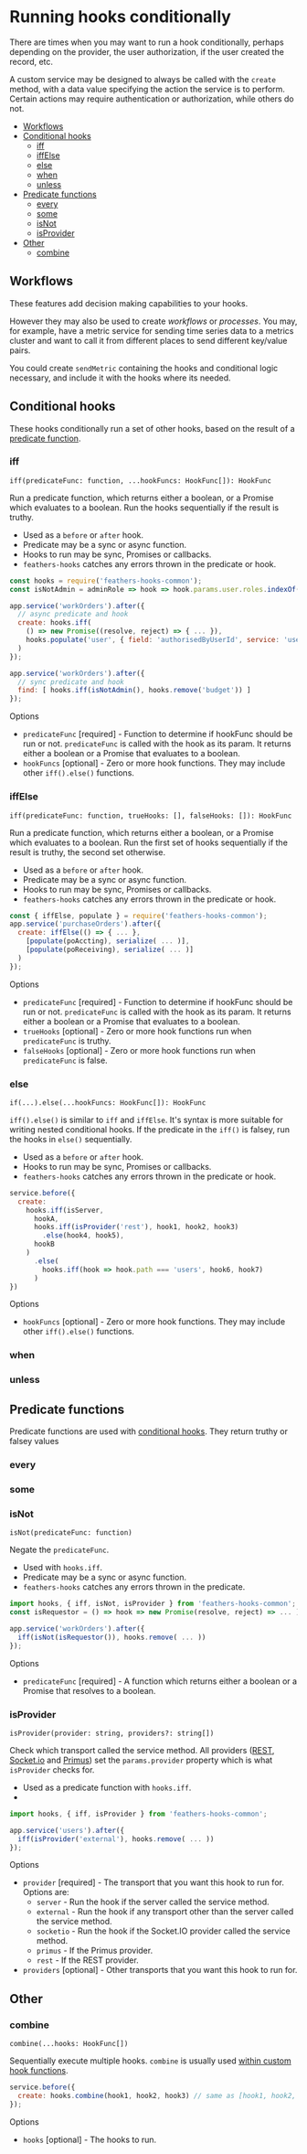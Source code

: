 # Running hooks conditionally

There are times when you may want to run a hook conditionally,
perhaps depending on the provider, the user authorization,
if the user created the record, etc.

A custom service may be designed to always be called with the `create` method,
with a data value specifying the action the service is to perform.
Certain actions may require authentication or authorization,
while others do not.

- [Workflows](#workflows)
- [Conditional hooks](#conditional-hooks)
    - [iff](#iff)
    - [iffElse](#iffelse)
    - [else](#else)
    - [when](#when)
    - [unless](#unless)
- [Predicate functions](#predicate-functions)
    - [every](#every)
    - [some](#some)
    - [isNot](#isnot)
    - [isProvider](#isprovider)
- [Other](#other)
    - [combine](#combine)

## Workflows

These features add decision making capabilities to your hooks.

However they may also be used to create *workflows* or *processes*.
You may, for example, have a metric service for sending time series data to a metrics cluster
and want to call it from different places to send different key/value pairs.

You could create `sendMetric` containing the hooks and conditional logic
necessary, and include it with the hooks where its needed. 

## Conditional hooks

These hooks conditionally run a set of other hooks,
based on the result of a [predicate function](#predicate-functions).

### iff
`iff(predicateFunc: function, ...hookFuncs: HookFunc[]): HookFunc`

Run a predicate function,
which returns either a boolean, or a Promise which evaluates to a boolean.
Run the hooks sequentially if the result is truthy.

- Used as a `before` or `after` hook.
- Predicate may be a sync or async function.
- Hooks to run may be sync, Promises or callbacks.
- `feathers-hooks` catches any errors thrown in the predicate or hook.

```javascript
const hooks = require('feathers-hooks-common');
const isNotAdmin = adminRole => hook => hook.params.user.roles.indexOf(adminRole || 'admin') === -1;

app.service('workOrders').after({
  // async predicate and hook
  create: hooks.iff(
    () => new Promise((resolve, reject) => { ... }),
    hooks.populate('user', { field: 'authorisedByUserId', service: 'users' })
  )
});

app.service('workOrders').after({
  // sync predicate and hook
  find: [ hooks.iff(isNotAdmin(), hooks.remove('budget')) ]
});
```

Options

- `predicateFunc` [required] - Function to determine if hookFunc should be run or not.
`predicateFunc` is called with the hook as its param.
It returns either a boolean or a Promise that evaluates to a boolean.
- `hookFuncs` [optional] - Zero or more hook functions.
They may include other `iff().else()` functions.

### iffElse
`iff(predicateFunc: function, trueHooks: [], falseHooks: []): HookFunc`

Run a predicate function,
which returns either a boolean, or a Promise which evaluates to a boolean.
Run the first set of hooks sequentially if the result is truthy,
the second set otherwise.

- Used as a `before` or `after` hook.
- Predicate may be a sync or async function.
- Hooks to run may be sync, Promises or callbacks.
- `feathers-hooks` catches any errors thrown in the predicate or hook.

```javascript
const { iffElse, populate } = require('feathers-hooks-common');
app.service('purchaseOrders').after({
  create: iffElse(() => { ... },
    [populate(poAccting), serialize( ... )],
    [populate(poReceiving), serialize( ... )]
  )
});
```

Options

- `predicateFunc` [required] - Function to determine if hookFunc should be run or not.
`predicateFunc` is called with the hook as its param.
It returns either a boolean or a Promise that evaluates to a boolean.
- `trueHooks` [optional] - Zero or more hook functions run when `predicateFunc` is truthy.
- `falseHooks` [optional] - Zero or more hook functions run when `predicateFunc` is false.


### else
`if(...).else(...hookFuncs: HookFunc[]): HookFunc`

`iff().else()` is similar to `iff` and `iffElse`.
It's syntax is more suitable for writing nested conditional hooks.
If the predicate in the `iff()` is falsey, run the hooks in `else()` sequentially.

- Used as a `before` or `after` hook.
- Hooks to run may be sync, Promises or callbacks.
- `feathers-hooks` catches any errors thrown in the predicate or hook.

```javascript
service.before({
  create:
    hooks.iff(isServer,
      hookA,
      hooks.iff(isProvider('rest'), hook1, hook2, hook3)
        .else(hook4, hook5),
      hookB
    )
      .else(
        hooks.iff(hook => hook.path === 'users', hook6, hook7)
      )
})
```

Options

- `hookFuncs` [optional] - Zero or more hook functions.
They may include other `iff().else()` functions.

### when

### unless

## Predicate functions

Predicate functions are used with [conditional hooks](#conditional-hooks).
They return truthy or falsey values

### every

### some

### isNot
`isNot(predicateFunc: function)`

Negate the `predicateFunc`.

- Used with `hooks.iff`.
- Predicate may be a sync or async function.
- `feathers-hooks` catches any errors thrown in the predicate.

```javascript
import hooks, { iff, isNot, isProvider } from 'feathers-hooks-common';
const isRequestor = () => hook => new Promise(resolve, reject) => ... );

app.service('workOrders').after({
  iff(isNot(isRequestor()), hooks.remove( ... ))
});
```

Options

- `predicateFunc` [required] - A function which returns either a boolean or a Promise that resolves to a boolean.


### isProvider
`isProvider(provider: string, providers?: string[])`

Check which transport called the service method.
All providers ([REST](../rest/readme.md), [Socket.io](../real-time/socket-io.md) and [Primus](../real-time/primus.md)) set the `params.provider` property which is what `isProvider` checks for.

 - Used as a predicate function with `hooks.iff`.
 - 

```javascript
import hooks, { iff, isProvider } from 'feathers-hooks-common';

app.service('users').after({
  iff(isProvider('external'), hooks.remove( ... ))
});
```

Options

- `provider` [required] - The transport that you want this hook to run for. Options are:
  - `server` - Run the hook if the server called the service method.
  - `external` - Run the hook if any transport other than the server called the service method.
  - `socketio` - Run the hook if the Socket.IO provider called the service method.
  - `primus` - If the Primus provider.
  - `rest` - If the REST provider.
- `providers` [optional] - Other transports that you want this hook to run for.
  
## Other
  
### combine
`combine(...hooks: HookFunc[])`

Sequentially execute multiple hooks.
`combine` is usually used [within custom hook functions](./utils-hooks.md#combine).

```javascript
service.before({
  create: hooks.combine(hook1, hook2, hook3) // same as [hook1, hook2, hook3]
});
```

Options

- `hooks` [optional] - The hooks to run.